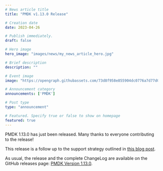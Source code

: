 ```yaml
---
# News article title
title: "PMDK v1.13.0 Release"

# Creation date
date: 2023-04-26

# Publish immediately. 
draft: false

# Hero image
hero_image: "images/news/my_news_article_hero.jpg"

# Brief description
description: ""

# Event image
image: "https://opengraph.githubassets.com/73d8f958e855904dc0776a7d77d0f0d3698a65b1/pmem/pmdk"

# Announcement category
announcements: ['PMDK']

# Post type
type: "announcement"

# Featured. Specify true or false to show on homepage
featured: true
---
```


PMDK 1.13.0 has just been released. Many thanks to everyone contributing to the release!

This release is a follow up to the support strategy outlined in
[this blog post](/blog/2022/11/update-on-pmdk-and-our-long-term-support-strategy).

As usual, the release and the complete ChangeLog are available on the GitHub releases page:
[PMDK Version 1.13.0](https://github.com/pmem/pmdk/releases/tag/1.13.0).
